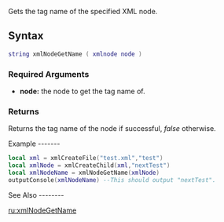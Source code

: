 Gets the tag name of the specified XML node.

Syntax
------

``` lua
string xmlNodeGetName ( xmlnode node )
```

### Required Arguments

-   **node:** the node to get the tag name of.

### Returns

Returns the tag name of the node if successful, *false* otherwise.

<section name="Example 1" class="both" show="true">
Example
-------

``` lua
local xml = xmlCreateFile("test.xml","test")
local xmlNode = xmlCreateChild(xml,"nextTest")
local xmlNodeName = xmlNodeGetName(xmlNode)
outputConsole(xmlNodeName) --This should output "nextTest".
```

</section>
See Also
--------

[ru:xmlNodeGetName](/docs/ru-xmlnodegetname.md "wikilink")

